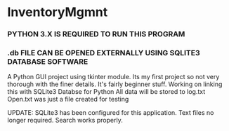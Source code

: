 # InventoryMgmnt

### PYTHON 3.X IS REQUIRED TO RUN THIS PROGRAM ###
### .db FILE CAN BE OPENED EXTERNALLY USING SQLITE3 DATABASE SOFTWARE ###

A Python GUI project using tkinter module.
Its my first project so not very thorough with the finer details.
It's fairly beginner stuff. 
Working on linking this with SQLite3 Databse for Python
All data will be stored to log.txt
Open.txt was just a file created for testing

UPDATE: 
SQLite3 has been configured for this application. 
Text files no longer required.
Search works properly.
